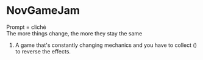 # NovGameJam
Prompt = cliché\
The more things change, the more they stay the same
  1. A game that's constantly changing mechanics and you have to collect () to reverse the effects.
